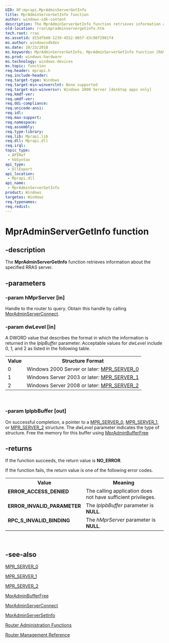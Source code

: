 ```yaml
---
UID: NF:mprapi.MprAdminServerGetInfo
title: MprAdminServerGetInfo function
author: windows-sdk-content
description: The MprAdminServerGetInfo function retrieves information about the specified RRAS server.
old-location: rras\mpradminservergetinfo.htm
tech.root: rras
ms.assetid: d15dfb60-1239-4552-985f-d3c98f2981f4
ms.author: windowssdkdev
ms.date: 10/23/2018
ms.keywords: MprAdminServerGetInfo, MprAdminServerGetInfo function [RAS], _mpr_mpradminservergetinfo, mprapi/MprAdminServerGetInfo, rras.mpradminservergetinfo
ms.prod: windows-hardware
ms.technology: windows-devices
ms.topic: function
req.header: mprapi.h
req.include-header: 
req.target-type: Windows
req.target-min-winverclnt: None supported
req.target-min-winversvr: Windows 2000 Server [desktop apps only]
req.kmdf-ver: 
req.umdf-ver: 
req.ddi-compliance: 
req.unicode-ansi: 
req.idl: 
req.max-support: 
req.namespace: 
req.assembly: 
req.type-library: 
req.lib: Mprapi.lib
req.dll: Mprapi.dll
req.irql: 
topic_type:
 - APIRef
 - kbSyntax
api_type:
 - DllExport
api_location:
 - Mprapi.dll
api_name:
 - MprAdminServerGetInfo
product: Windows
targetos: Windows
req.typenames: 
req.redist: 
---
```


# MprAdminServerGetInfo function


## -description


The 
<b>MprAdminServerGetInfo</b> function retrieves information about the specified RRAS server.


## -parameters




### -param hMprServer [in]

Handle to the router to query. Obtain this handle by calling <a href="https://msdn.microsoft.com/f93b37bc-d3d1-40f0-aef6-839bb43c88e2">MprAdminServerConnect</a>.


### -param dwLevel [in]

A DWORD value that describes the format in which the information is returned in the <i>lplpBuffer</i> parameter. Acceptable values for <i>dwLevel</i> include 0, 1, and 2 as listed in the following table.

<table>
<tr>
<th>Value</th>
<th>Structure Format</th>
</tr>
<tr>
<td>0</td>
<td>Windows 2000 Server or later: <a href="https://msdn.microsoft.com/cffda25b-28f8-4d76-987c-eadcea9c032b">MPR_SERVER_0</a>
</td>
</tr>
<tr>
<td>1</td>
<td>Windows Server 2003 or later: <a href="https://msdn.microsoft.com/ea27a928-055b-4705-8f7c-dd9a221b2573">MPR_SERVER_1</a>
</td>
</tr>
<tr>
<td>2</td>
<td>Windows Server 2008 or later: <a href="https://msdn.microsoft.com/9e38651a-541f-4470-a841-4eb94dbe4835">MPR_SERVER_2</a>
</td>
</tr>
</table>
 


### -param lplpbBuffer [out]

On successful completion, a pointer to a 
<a href="https://msdn.microsoft.com/cffda25b-28f8-4d76-987c-eadcea9c032b">MPR_SERVER_0</a>, 
<a href="https://msdn.microsoft.com/ea27a928-055b-4705-8f7c-dd9a221b2573">MPR_SERVER_1</a>,  
or   <a href="https://msdn.microsoft.com/9e38651a-541f-4470-a841-4eb94dbe4835">MPR_SERVER_2</a> structure. The <i>dwLevel</i> parameter indicates the type of structure.
					Free the memory for this buffer using 
<a href="https://msdn.microsoft.com/60cae055-841a-4435-bf0e-4198b1ccdd4e">MprAdminBufferFree</a>



## -returns



If the function succeeds, the return value is <b>NO_ERROR</b>.

If the function fails, the return value is one of the following error codes.

<table>
<tr>
<th>Value</th>
<th>Meaning</th>
</tr>
<tr>
<td width="40%">
<dl>
<dt><b>ERROR_ACCESS_DENIED</b></dt>
</dl>
</td>
<td width="60%">
The calling application does not have sufficient privileges.

</td>
</tr>
<tr>
<td width="40%">
<dl>
<dt><b>ERROR_INVALID_PARAMETER</b></dt>
</dl>
</td>
<td width="60%">
The <i>lplpbBuffer</i> parameter is <b>NULL</b>.

</td>
</tr>
<tr>
<td width="40%">
<dl>
<dt><b>RPC_S_INVALID_BINDING</b></dt>
</dl>
</td>
<td width="60%">
The <i>hMprServer</i> parameter is <b>NULL</b>. 

</td>
</tr>
</table>
 




## -see-also




<a href="https://msdn.microsoft.com/cffda25b-28f8-4d76-987c-eadcea9c032b">MPR_SERVER_0</a>



<a href="https://msdn.microsoft.com/ea27a928-055b-4705-8f7c-dd9a221b2573">MPR_SERVER_1</a>



<a href="https://msdn.microsoft.com/9e38651a-541f-4470-a841-4eb94dbe4835">MPR_SERVER_2</a>



<a href="https://msdn.microsoft.com/60cae055-841a-4435-bf0e-4198b1ccdd4e">MprAdminBufferFree</a>



<a href="https://msdn.microsoft.com/f93b37bc-d3d1-40f0-aef6-839bb43c88e2">MprAdminServerConnect</a>



<a href="https://msdn.microsoft.com/37187f6f-388e-47d6-83a8-92c2f69f71d9">MprAdminServerSetInfo</a>



<a href="https://msdn.microsoft.com/a61734a7-b171-4e38-8dec-46be9a9c08ee">Router Administration Functions</a>



<a href="https://msdn.microsoft.com/352505a9-616a-4d47-9857-f88d345333fd">Router Management Reference</a>
 

 

